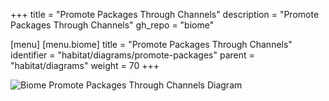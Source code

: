 +++
title = "Promote Packages Through Channels"
description = "Promote Packages Through Channels"
gh_repo = "biome"

[menu]
  [menu.biome]
    title = "Promote Packages Through Channels"
    identifier = "habitat/diagrams/promote-packages"
    parent = "habitat/diagrams"
    weight = 70
+++

![Biome Promote Packages Through Channels Diagram](/images/habitat/biome-promote-packages-through-channels.png)
